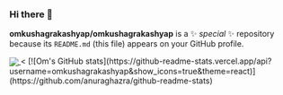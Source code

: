 ### Hi there 👋

**omkushagrakashyap/omkushagrakashyap** is a ✨ _special_ ✨ repository because its `README.md` (this file) appears on your GitHub profile.

<a href="https://github.com/omkushagrakashyap">
  <img align="center" src="https://github-readme-stats.anuraghazra1.vercel.app/api/top-langs/?username=omkushagrakashyap&layout=compact&theme=react" />
</a>
<
[![Om's GitHub stats](https://github-readme-stats.vercel.app/api?username=omkushagrakashyap&show_icons=true&theme=react)](https://github.com/anuraghazra/github-readme-stats)
